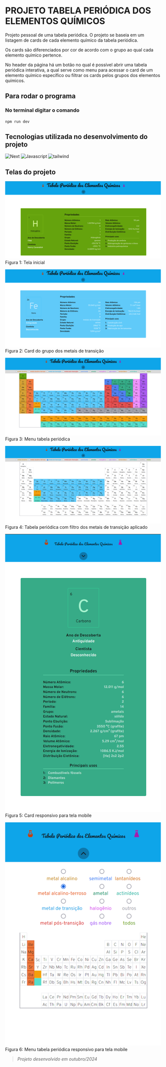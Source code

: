 # PROJETO TABELA PERIÓDICA DOS ELEMENTOS QUÍMICOS

Projeto pessoal de uma tabela periódica. O projeto se baseia em um listagem de cards de cada elemento químico da tabela periódica. 

Os cards são diferenciados por cor de acordo com o grupo ao qual cada elemento químico pertence. 

No header da página há um botão no qual é possível abrir uma tabela periódica interativa, a qual serve como menu para acessar o card de um elemento químico específico ou filtrar os cards pelos grupos dos elementos químicos.


## Para rodar o programa

### No terminal digitar o comando
``npm run dev``

## Tecnologias utilizada no desenvolvimento do projeto

![Next](https://img.shields.io/badge/next_js-D9D9D9.svg?style=plastic&logo=nextdotjs&logoColor=000000)
![Javascript](https://img.shields.io/badge/javascript-D9D9D9.svg?style=plastic&logo=javascript&logoColor=F7DF1E)
![tailwind](https://img.shields.io/badge/tailwind_css-D9D9D9.svg?style=plastic&logo=tailwindcss&logoColor=06B6D4)

## Telas do projeto

![Tela Inicial](src/assets/tela-inicial.png)<br/>
Figura 1: Tela inicial

![Card do grupo dos metais de transição](src/assets/card-grupo-metais-transicao.png)<br/>
Figura 2: Card do grupo dos metais de transição

![Menu tabela periódica](src/assets/menu-tabela-periodica.png)<br/>
Figura 3: Menu tabela periódica

![Tabela periódica com filtro dos metais de transição aplicado](src/assets/menu-filtro-metais-transicao.png)<br/>
Figura 4: Tabela periódica com filtro dos metais de transição aplicado

![Card responsivo para tela mobile](src/assets/card-tela-mobile.png)<br/>
Figura 5: Card responsivo para tela mobile

![Menu tabela periódica responsivo para tela mobile](src/assets/menu-tela-mobile.png)<br/>
Figura 6: Menu tabela periódica responsivo para tela mobile

>*Projeto desenvolvido em outubro/2024*